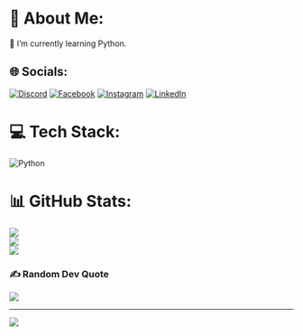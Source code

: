 # 💫 About Me:
🌱 I’m currently learning Python.


## 🌐 Socials:
[![Discord](https://img.shields.io/badge/Discord-%237289DA.svg?logo=discord&logoColor=white)](htttps://discord.gg/Bleizer#7650) [![Facebook](https://img.shields.io/badge/Facebook-%231877F2.svg?logo=Facebook&logoColor=white)](https://facebook.com/Gustavophx) [![Instagram](https://img.shields.io/badge/Instagram-%23E4405F.svg?logo=Instagram&logoColor=white)](https://instagram.com/Gustavophx2) [![LinkedIn](https://img.shields.io/badge/LinkedIn-%230077B5.svg?logo=linkedin&logoColor=white)](https://linkedin.com/in/www.linkedin.com/in/gustavophx) 

# 💻 Tech Stack:
![Python](https://img.shields.io/badge/python-3670A0?style=for-the-badge&logo=python&logoColor=ffdd54)
# 📊 GitHub Stats:
![](https://github-readme-stats.vercel.app/api?username=Gustavophx&theme=dark&hide_border=false&include_all_commits=true&count_private=false)<br/>
![](https://github-readme-streak-stats.herokuapp.com/?user=Gustavophx&theme=dark&hide_border=false)<br/>
![](https://github-readme-stats.vercel.app/api/top-langs/?username=Gustavophx&theme=dark&hide_border=false&include_all_commits=true&count_private=false&layout=compact)

### ✍️ Random Dev Quote
![](https://quotes-github-readme.vercel.app/api?type=horizontal&theme=radical)

---
[![](https://visitcount.itsvg.in/api?id=Gustavophx&icon=0&color=0)](https://visitcount.itsvg.in)

<!-- Proudly created with GPRM ( https://gprm.itsvg.in ) -->
